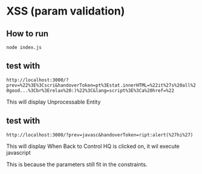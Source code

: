 # XSS (param validation)

## How to run
`node index.js`

## test with
`http://localhost:3000/?prev=%22%3E%3Cscri&handoverToken=pt%3Estat.innerHTML=%22it%27s%20all%20good...%3Cbr%3Erelax%20:)%22%3C&lang=script%3E%3Ca%20href=%22`

This will display
Unprocessable Entity

## test with
`http://localhost:3000/?prev=javasc&handoverToken=ript:alert(%27hi%27)`

This will display
When Back to Control HQ is clicked on, it wil execute javascript

This is because the parameters still fit in the constraints.
